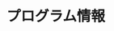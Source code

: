 ﻿---
# An instance of the Blank widget.
# Documentation: https://sourcethemes.com/academic/docs/page-builder/
widget: blank

# Activate this widget? true/false
active: true

# This file represents a page section.
headless: true

# Order that this section appears on the page.
weight: 45

title: プログラム情報

design:
  columns: "1"

  #spacing:
  #  padding: ["20px", "0", "20px", "0"]

---
